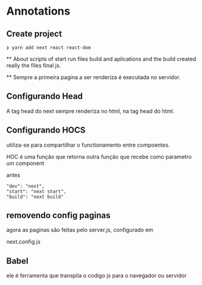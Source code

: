 # Annotations

## Create project

```console
❯ yarn add next react react-dom
```

\*\*
About scripts of start run files build and aplications and the build created really the files final js.

\*\*
Sempre a primeira pagina a ser renderiza é executada no servidor.

## Configurando Head

A tag head do next sempre renderiza no html, na tag head do html.

## Configurando HOCS

utiliza-se para compartilhar o functionamento entre compoentes.

HOC é uma função que retorna outra função que recebe como parametro um component

antes

    "dev": "next",
    "start": "next start",
    "build": "next build"

## removendo config paginas

agora as paginas são feitas pelo server.js, configurado em

next.config.js

## Babel

ele é ferramenta que transpila o codigo js para o navegador ou servidor
